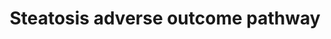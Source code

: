 ---
annotations:
- type: Pathway Ontology
  value: disease pathway
- type: Disease Ontology
  value: fatty liver disease
authors:
- Marvin M2
- Egonw
- Eweitz
description: Adverse outcome pathway for steatosis, originating from the AOPXplorer
  app for Cytoscape (http://apps.cytoscape.org/apps/aopxplorer).
last-edited: 2021-05-07
organisms:
- Homo sapiens
redirect_from:
- /index.php/Pathway:WP4011
- /instance/WP4011
schema-jsonld:
- '@context': https://schema.org/
  '@id': https://wikipathways.github.io/pathways/WP4011.html
  '@type': Dataset
  creator:
    '@type': Organization
    name: WikiPathways
  description: Adverse outcome pathway for steatosis, originating from the AOPXplorer
    app for Cytoscape (http://apps.cytoscape.org/apps/aopxplorer).
  keywords:
  - AKT2
  - PRKCI
  - FASN
  - HSD17B4
  - Cytosolic fatty acids
  - SREBF1
  - TTI1
  - NR0B2
  - MTOR
  - RICTOR
  - Fatty Acid Beta Oxidation
  - NFE2
  - NR5A2
  - PPARG
  - FABP1
  - NR1H3
  - AKT1
  - TELO2
  - NR1H4
  - NR1H2
  - Insulin
  - DEPTOR
  - Lipogenesis
  - AKT1S1
  - PPARA
  - SCD
  - MLST8
  - RPTOR
  - MAPKAP1
  - PI3K
  - INSR
  license: CC0
  name: Steatosis adverse outcome pathway
seo: CreativeWork
title: Steatosis adverse outcome pathway
wpid: WP4011
---